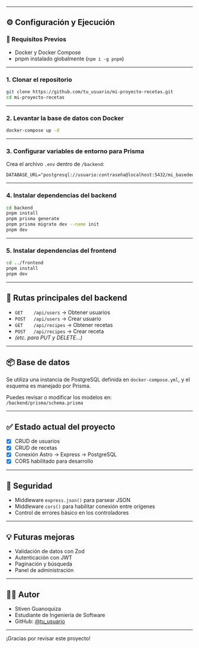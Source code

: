 
---

## ⚙️ Configuración y Ejecución

### 🐳 Requisitos Previos
- Docker y Docker Compose
- pnpm instalado globalmente (`npm i -g pnpm`)

---

### 1. Clonar el repositorio

```bash
git clone https://github.com/tu_usuario/mi-proyecto-recetas.git
cd mi-proyecto-recetas
```

---

### 2. Levantar la base de datos con Docker

```bash
docker-compose up -d
```

---

### 3. Configurar variables de entorno para Prisma

Crea el archivo `.env` dentro de `/backend`:

```env
DATABASE_URL="postgresql://usuario:contraseña@localhost:5432/mi_basededatos"
```

---

### 4. Instalar dependencias del backend

```bash
cd backend
pnpm install
pnpm prisma generate
pnpm prisma migrate dev --name init
pnpm dev
```

---

### 5. Instalar dependencias del frontend

```bash
cd ../frontend
pnpm install
pnpm dev
```

---

## 📌 Rutas principales del backend

- `GET    /api/users`         → Obtener usuarios
- `POST   /api/users`         → Crear usuario
- `GET    /api/recipes`       → Obtener recetas
- `POST   /api/recipes`       → Crear receta
- *(etc. para PUT y DELETE...)*

---

## 📦 Base de datos

Se utiliza una instancia de PostgreSQL definida en `docker-compose.yml`, y el esquema es manejado por Prisma.

Puedes revisar o modificar los modelos en:  
`/backend/prisma/schema.prisma`

---

## ✅ Estado actual del proyecto

- [x] CRUD de usuarios
- [x] CRUD de recetas
- [x] Conexión Astro → Express → PostgreSQL
- [x] CORS habilitado para desarrollo

---

## 🔐 Seguridad

- Middleware `express.json()` para parsear JSON
- Middleware `cors()` para habilitar conexión entre orígenes
- Control de errores básico en los controladores

---

## 💡 Futuras mejoras

- Validación de datos con Zod
- Autenticación con JWT
- Paginación y búsqueda
- Panel de administración

---

## 👨‍💻 Autor

- Stiven Guanoquiza  
- Estudiante de Ingeniería de Software  
- GitHub: [@tu_usuario](https://github.com/tu_usuario)

---

¡Gracias por revisar este proyecto!
